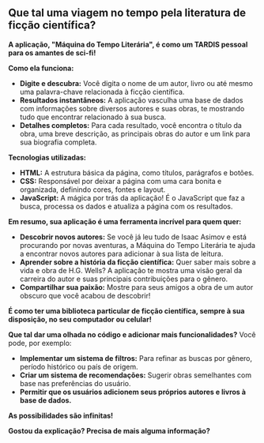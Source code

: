 ## **Que tal uma viagem no tempo pela literatura de ficção científica?** 

**A aplicação, "Máquina do Tempo Literária", é como um TARDIS pessoal para os amantes de sci-fi!** 

**Como ela funciona:**

* **Digite e descubra:** Você digita o nome de um autor, livro ou até mesmo uma palavra-chave relacionada à ficção científica.
* **Resultados instantâneos:** A aplicação vasculha uma base de dados com informações sobre diversos autores e suas obras, te mostrando tudo que encontrar relacionado à sua busca.
* **Detalhes completos:** Para cada resultado, você encontra o título da obra, uma breve descrição, as principais obras do autor e um link para sua biografia completa.

**Tecnologias utilizadas:**

* **HTML:** A estrutura básica da página, como títulos, parágrafos e botões.
* **CSS:** Responsável por deixar a página com uma cara bonita e organizada, definindo cores, fontes e layout.
* **JavaScript:** A mágica por trás da aplicação! É o JavaScript que faz a busca, processa os dados e atualiza a página com os resultados.

**Em resumo, sua aplicação é uma ferramenta incrível para quem quer:**

* **Descobrir novos autores:** Se você já leu tudo de Isaac Asimov e está procurando por novas aventuras, a Máquina do Tempo Literária te ajuda a encontrar novos autores para adicionar à sua lista de leitura.
* **Aprender sobre a história da ficção científica:** Quer saber mais sobre a vida e obra de H.G. Wells? A aplicação te mostra uma visão geral da carreira do autor e suas principais contribuições para o gênero.
* **Compartilhar sua paixão:** Mostre para seus amigos a obra de um autor obscuro que você acabou de descobrir!

**É como ter uma biblioteca particular de ficção científica, sempre à sua disposição, no seu computador ou celular!** 

**Que tal dar uma olhada no código e adicionar mais funcionalidades?** Você pode, por exemplo:

* **Implementar um sistema de filtros:** Para refinar as buscas por gênero, período histórico ou país de origem.
* **Criar um sistema de recomendações:** Sugerir obras semelhantes com base nas preferências do usuário.
* **Permitir que os usuários adicionem seus próprios autores e livros à base de dados.**

**As possibilidades são infinitas!** 

**Gostou da explicação? Precisa de mais alguma informação?** 
